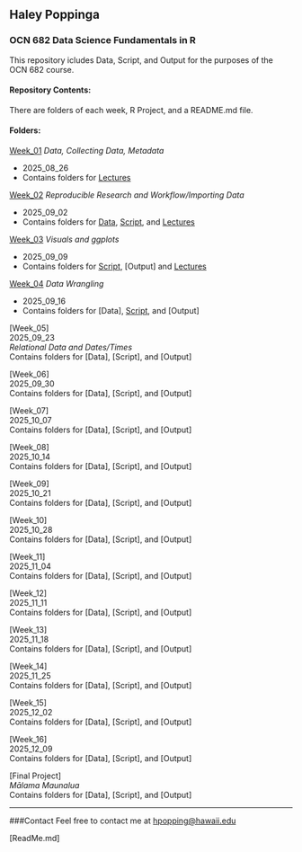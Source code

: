 ## Haley Poppinga
### OCN 682 Data Science Fundamentals in R
This repository icludes Data, Script, and Output for the purposes of the OCN 682 course.

#### Repository Contents:
There are folders of each week, R Project, and a README.md file.
#### Folders:

[Week_01](https://github.com/OCN-682-UH/Poppinga/tree/main/Week_01) _Data, Collecting Data, Metadata_  
* 2025_08_26  
* Contains folders for [Lectures](https://github.com/OCN-682-UH/Poppinga/tree/main/Week_01/Lectures)  


[Week_02](https://github.com/OCN-682-UH/Poppinga/tree/main/Week_02) _Reproducible Research and Workflow/Importing Data_  
* 2025_09_02  
* Contains folders for [Data](https://github.com/OCN-682-UH/Poppinga/tree/main/Week_02/Data), [Script](https://github.com/OCN-682-UH/Poppinga/tree/main/Week_02/Scripts), and [Lectures](https://github.com/OCN-682-UH/Poppinga/tree/main/Week_02/Lectures)


[Week_03](https://github.com/OCN-682-UH/Poppinga/tree/main/Week_03) _Visuals and ggplots_  
* 2025_09_09  
* Contains folders for [Script](https://github.com/OCN-682-UH/Poppinga/tree/main/Week_03/Scripts), [Output] and [Lectures](https://github.com/OCN-682-UH/Poppinga/tree/main/Week_03/Lectures)  


[Week_04](https://github.com/OCN-682-UH/Poppinga/tree/main/Week_04) _Data Wrangling_  
* 2025_09_16  
* Contains folders for [Data], [Script](https://github.com/OCN-682-UH/Poppinga/tree/main/Week_04/Scripts), and [Output]  


[Week_05]  
2025_09_23  
_Relational Data and Dates/Times_  
Contains folders for [Data], [Script], and [Output]  

[Week_06]  
2025_09_30  
Contains folders for [Data], [Script], and [Output]

[Week_07]  
2025_10_07  
Contains folders for [Data], [Script], and [Output]

[Week_08]  
2025_10_14  
Contains folders for [Data], [Script], and [Output]

[Week_09]  
2025_10_21  
Contains folders for [Data], [Script], and [Output]

[Week_10]  
2025_10_28  
Contains folders for [Data], [Script], and [Output]

[Week_11]  
2025_11_04  
Contains folders for [Data], [Script], and [Output]

[Week_12]  
2025_11_11  
Contains folders for [Data], [Script], and [Output]

[Week_13]  
2025_11_18  
Contains folders for [Data], [Script], and [Output]

[Week_14]  
2025_11_25  
Contains folders for [Data], [Script], and [Output]

[Week_15]  
2025_12_02  
Contains folders for [Data], [Script], and [Output]

[Week_16]  
2025_12_09  
Contains folders for [Data], [Script], and [Output]

[Final Project]  
_Mālama Maunalua_  
Contains folders for [Data], [Script], and [Output]

---------------------------------------------------

###Contact
Feel free to contact me at hpopping@hawaii.edu

[ReadMe.md]  


